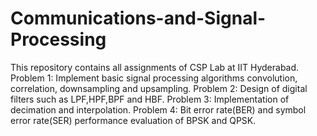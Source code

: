 # Communications-and-Signal-Processing

This repository contains all assignments of CSP Lab at IIT Hyderabad.
Problem 1: Implement basic signal processing algorithms
convolution, correlation, downsampling and upsampling.
Problem 2: Design of digital filters such as LPF,HPF,BPF and HBF.
Problem 3: Implementation of decimation and interpolation.
Problem 4: Bit error rate(BER) and symbol error rate(SER) performance
evaluation of BPSK and QPSK.
